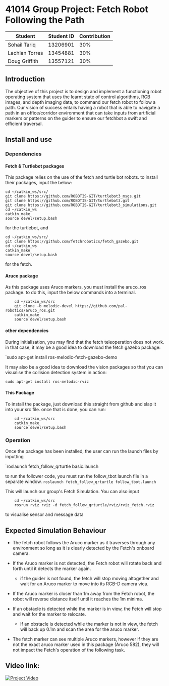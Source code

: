 # 41014 Group Project: Fetch Robot Following the Path


| Student | Student ID| Contribution|
|-------|-------|-----|
|Sohail Tariq |13206901|30%|
|Lachlan Torres |13454881|30%|
|Doug Griffith| 13557121|30%

## Introduction

The objective of this project is to design and implement a functioning robot operating system that uses the learnt state of control algorithms, RGB images, and depth imaging data, to command our fetch robot to follow a path. Our vision of success entails having a robot that is able to navigate a path in an office/corridor environment that can take inputs from artificial markers or patterns on the guider to ensure our fetchbot a swift and efficient traversal.


## Install and use

### Dependencies


#### Fetch & Turtlebot packages

This package relies on the use of the fetch and turtle bot robots. to install their packages, input the below:

```
cd ~/catkin_ws/src/  
git clone https://github.com/ROBOTIS-GIT/turtlebot3_msgs.git  
git clone https://github.com/ROBOTIS-GIT/turtlebot3.git  
git clone https://github.com/ROBOTIS-GIT/turtlebot3_simulations.git  
cd ~/catkin_ws  
catkin_make  
source devel/setup.bash
```
  for the turtlebot, and 

```
cd ~/catkin_ws/src/  
git clone https://github.com/fetchrobotics/fetch_gazebo.git  
cd ~/catkin_ws  
catkin_make  
source devel/setup.bash
```

for the fetch.
#### Aruco package

As this package uses Aruco markers, you must install the aruco_ros package.
to do this, input the below commands into a terminal.

``` 
	cd ~/catkin_ws/src
	git clone -b melodic-devel https://github.com/pal-robotics/aruco_ros.git
	catkin_make
	source devel/setup.bash
```


#### other dependencies

During initialisation, you may find that the fetch teleoperation does not work. in that case, it may be a good idea to download the fetch gazebo package:

`sudo apt-get install ros-melodic-fetch-gazebo-demo

It may also be a good idea to download the vision packages so that you can visualise the collision detection system in action:

`sudo apt-get install ros-melodic-rviz`


#### This Package

To install the package, just download this straight from github and slap it into your src file. once that is done, you can run:

```
	cd ~/catkin_ws/src
	catkin_make
	source devel/setup.bash
```
### Operation

Once the package has been installed, the user can run the launch files by inputting 

`roslaunch fetch_follow_qrturtle basic.launch

to run the follower code, you must run the follow_tbot launch file in a separate window. 
`roslaunch fetch_follow_qrturtle follow_tbot.launch`

This will launch our group's Fetch Simulation. You can also input
```
	cd ~/catkin_ws/src
	rosrun rviz rviz -d fetch_follow_qrturtle/rviz/rviz_fetch.rviz
```
to visualise sensor and message data

## Expected Simulation Behaviour

- The fetch robot follows the Aruco marker as it traverses through any environment so long as it is clearly detected by the Fetch's onboard camera.

- If the Aruco marker is not detected, the Fetch robot will rotate back and forth until it detects the marker again.
	- if the guider is not found, the fetch will stop moving altogether and wait for an Aruco marker to move into its RGB-D camera viea.
- If the Aruco marker is closer than 1m away from the Fetch robot, the robot will reverse distance itself until it reaches the 1m minima.

- If an obstacle is detected while the marker is in view, the Fetch will stop and wait for the marker to relocate.
	- If an obstacle is detected while the marker is not in view, the fetch will back up 0.1m and scan the area for the aruco marker. 

- The fetch marker can see multiple Aruco markers, however if they are not the exact aruco marker used in this package (Aruco 582), they will not impact the Fetch's operation of the following task. 


## Video link:

[![Project Video](http://img.youtube.com/vi/YOUTUBE_VIDEO_ID_HERE/0.jpg)](http://www.youtube.com/watch?v=YOUTUBE_VIDEO_ID_HERE "Video Title")

